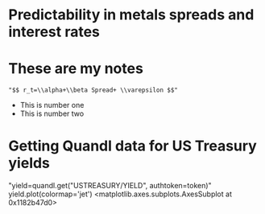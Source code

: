 # Predictability in metals spreads and interest rates 

# These are my notes 
    "$$ r_t=\\alpha+\\beta Spread+ \\varepsilon $$"
* This is number one
* This is number two 
# Getting Quandl data for US Treasury yields
"yield=quandl.get(\"USTREASURY/YIELD"\, authtoken=token)"
yield.plot(colormap='jet')
<matplotlib.axes.subplots.AxesSubplot at 0x1182b47d0>
